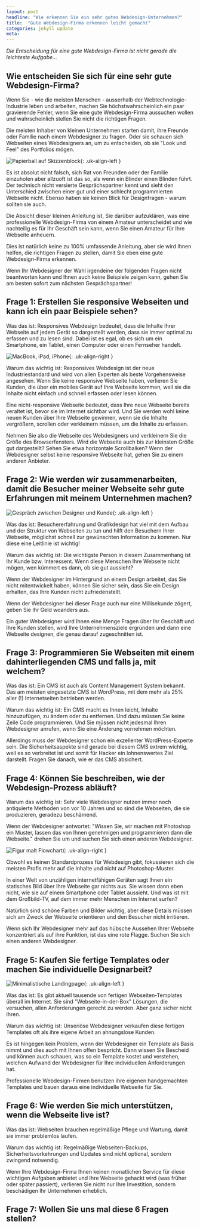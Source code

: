 ```yaml
---
layout: post
headline: "Wie erkennen Sie ein sehr gutes Webdesign-Unternehmen?"
title:  "Gute Webdesign-Firma erkennen leicht gemacht"
categories: jekyll update
meta:
---
```


*Die Entscheidung für eine gute Webdesign-Firma ist nicht gerade die leichteste Aufgabe...*

## Wie entscheiden Sie sich für eine sehr gute Webdesign-Firma?

Wenn Sie - wie die meisten Menschen - ausserhalb der Webtechnologie-Industrie leben und arbeiten, machen Sie höchstwahrscheinlich ein paar gravierende Fehler, wenn Sie eine gute Webdesign-Firma aussuchen wollen und wahrscheinlich stellen Sie nicht die richtigen Fragen.

Die meisten Inhaber von kleinen Unternehmen starten damit, ihre Freunde oder Familie nach einem Webdesigner zu fragen. Oder sie schauen sich Webseiten eines Webdesigners an, um zu entscheiden, ob sie "Look und Feel" des Portfolios mögen.

<!--break-->

![Papierball auf Skizzenblock](/assets/images/papierball-auf-notizbuch-300x201.jpg){: .uk-align-left }

Es ist absolut nicht falsch, sich Rat von   Freunden oder der Familie einzuholen aber allzuoft ist das so, als wenn ein Blinder einen Blinden führt. Der technisch nicht versierte Gesprächspartner kennt und sieht den Unterschied zwischen einer gut und einer schlecht programmierten Webseite nicht. Ebenso haben sie keinen Blick für Designfragen - warum sollten sie auch.

Die Absicht dieser kleinen Anleitung ist, Sie darüber aufzuklären, was eine professionelle Webdesign-Firma von einem Amateur unterscheidet und wie nachteilig es für Ihr Geschäft sein kann, wenn Sie einen Amateur für Ihre Webseite anheuern.

Dies ist natürlich keine zu 100% umfassende Anleitung, aber sie wird Ihnen helfen, die richtigen Fragen zu stellen, damit Sie eben eine gute Webdesign-Firma erkennen.

Wenn Ihr Webdesigner der Wahl irgendeine der folgenden Fragen nicht beantworten kann und Ihnen auch keine Beispiele zeigen kann, gehen Sie am besten sofort zum nächsten Gesprächspartner!

## Frage 1: Erstellen Sie responsive Webseiten und kann ich ein paar Beispiele sehen?
Was das ist: Responsives Webdesign bedeutet, dass die Inhalte Ihrer Webseite auf jedem Gerät so dargestellt werden, dass sie immer optimal zu erfassen und zu lesen sind. Dabei ist es egal, ob es sich um ein Smartphone, ein Tablet, einen Computer oder einen Fernseher handelt.

![MacBook, iPad, iPhone](/assets/images/macbook-ipad-iphone-300x199.jpg){: .uk-align-right }

Warum das wichtig ist: Responsives Webdesign ist der neue Industriestandard und wird von allen Experten als beste Vorgehensweise angesehen. Wenn Sie keine responsive Webseite haben, verlieren Sie Kunden, die über ein mobiles Gerät auf Ihre Webseite kommen, weil sie die Inhalte nicht einfach und schnell erfassen oder lesen können.

Eine nicht-responsive Webseite bedeutet, dass Ihre neue Webseite bereits veraltet ist, bevor sie im Internet sichtbar wird. Und Sie werden wohl keine neuen Kunden über Ihre Webseite gewinnen, wenn sie die Inhalte vergrößern, scrollen oder verkleinern müssen, um die Inhalte zu erfassen.

Nehmen Sie also die Webseite des Webdesigners und verkleinern Sie die Größe des Browserfensters. Wird die Webseite auch bis zur kleinsten Größe gut dargestellt? Sehen Sie etwa horizontale Scrollbalken? Wenn der Webdesigner selbst keine responsive Webseite hat, gehen Sie zu einem anderen Anbieter.

## Frage 2: Wie werden wir zusammenarbeiten, damit die Besucher meiner Webseite sehr gute Erfahrungen mit meinem Unternehmen machen?
![Gespräch zwischen Designer und Kunde](/assets/images/5020-300x199.jpg){: .uk-align-left }

Was das ist: Besuchererfahrung und Grafikdesign hat viel mit dem Aufbau und der Struktur von Webseiten zu tun und hilft den Besuchern Ihrer Webseite, möglichst schnell zur gewünschten Information zu kommen. Nur diese eine Leitlinie ist wichtig!

Warum das wichtig ist: Die wichtigste Person in diesem Zusammenhang ist Ihr Kunde bzw. Interessent. Wenn diese Menschen Ihre Webseite nicht mögen, wen kümmert es dann, ob sie gut aussieht?

Wenn der Webdesigner im Hintergrund an einem Design arbeitet, das Sie nicht mitentwickelt haben, können Sie sicher sein, dass Sie ein Design erhalten, das Ihre Kunden nicht zufriedenstellt.

Wenn der Webdesigner bei dieser Frage auch nur eine Millisekunde zögert, geben Sie Ihr Geld woanders aus.

Ein guter Webdesigner wird Ihnen eine Menge Fragen über Ihr Geschäft und Ihre Kunden stellen, wird Ihre Unternehmensziele ergründen und dann eine Webseite designen, die genau darauf zugeschnitten ist.

## Frage 3: Programmieren Sie Webseiten mit einem dahinterliegenden CMS und falls ja, mit welchem?
Was das ist: Ein CMS ist auch als Content Management System bekannt. Das am meisten eingesetzte CMS ist WordPress, mit dem mehr als 25% aller (!) Internetseiten betrieben werden.

Warum das wichtig ist: Ein CMS macht es Ihnen leicht, Inhalte hinzuzufügen, zu ändern oder zu entfernen. Und dazu müssen Sie keine Zeile Code programmieren. Und Sie müssen nicht jedesmal Ihren Webdesigner anrufen, wenn Sie eine Änderung vornehmen möchten.

Allerdings muss der Webdesigner schon ein exzellenter WordPress-Experte sein. Die Sicherheitsaspekte sind gerade bei diesem CMS extrem wichtig, weil es so verbreitet ist und somit für Hacker ein lohnenswertes Ziel darstellt. Fragen Sie danach, wie er das CMS absichert.

## Frage 4: Können Sie beschreiben, wie der Webdesign-Prozess abläuft?
Warum das wichtig ist: Sehr viele Webdesigner nutzen immer noch antiquierte Methoden von vor 10 Jahren und so sind die Webseiten, die sie produzieren, geradezu beschämend.

Wenn der Webdesigner antwortet: "Wissen Sie, wir machen mit Photoshop ein Muster, lassen das von Ihnen genehmigen und programmieren dann die Webseite." drehen Sie um und suchen Sie sich einen anderen Webdesigner.

![Figur malt Flowchart](/assets/images/stick_figure_drawing_flow_chart.png){: .uk-align-right }

Obwohl es keinen Standardprozess für Webdesign gibt, fokussieren sich die meisten Profis mehr auf die Inhalte und nicht auf Photoshop-Muster.

In einer Welt von unzähligen internetfähigen Geräten sagt Ihnen ein statisches Bild über Ihre Webseite gar nichts aus. Sie wissen dann eben nicht, wie sie auf einem Smartphone oder Tablet aussieht. Und was ist mit dem Großbild-TV, auf dem immer mehr Menschen im Internet surfen?

Natürlich sind schöne Farben und Bilder wichtig, aber diese Details müssen sich am Zweck der Webseite orientieren und den Besucher nicht irritieren.

Wenn sich Ihr Webdesigner mehr auf das hübsche Aussehen Ihrer Webseite konzentriert als auf ihre Funktion, ist das eine rote Flagge. Suchen Sie sich einen anderen Webdesigner.

## Frage 5: Kaufen Sie fertige Templates oder machen Sie individuelle Designarbeit?

![Minimalistische Landingpage](/assets/images/minimalistic-thumb-300x214.png){: .uk-align-left }

Was das ist: Es gibt aktuell tausende von fertigen Webseiten-Templates überall im Internet. Sie sind "Webseite-in-der-Box" Lösungen, die versuchen, allen Anforderungen gerecht zu werden. Aber ganz sicher nicht Ihren.

Warum das wichtig ist: Unseriöse Webdesigner verkaufen diese fertigen Templates oft als ihre eigene Arbeit an ahnungslose Kunden.

Es ist hingegen kein Problem, wenn der Webdesigner ein Template als Basis nimmt und dies auch mit Ihnen offen bespricht. Dann wissen Sie Bescheid und können auch schauen, was so ein Template kostet und verstehen, welchen Aufwand der Webdesigner für Ihre individuellen Anforderungen hat.

Professionelle Webdesign-Firmen benutzen ihre eigenen handgemachten Templates und bauen daraus eine individuelle Webseite für Sie.

## Frage 6: Wie werden Sie mich unterstützen, wenn die Webseite live ist?
Was das ist: Webseiten brauchen regelmäßige Pflege und Wartung, damit sie immer problemlos laufen.

Warum das wichtig ist: Regelmäßige Webseiten-Backups, Sicherheitsvorkehrungen und Updates sind nicht optional, sondern zwingend notwendig.

Wenn Ihre Webdesign-Firma Ihnen keinen monatlichen Service für diese wichtigen Aufgaben anbietet und Ihre Webseite gehackt wird (was früher oder später passiert), verlieren Sie nicht nur Ihre Investition, sondern beschädigen Ihr Unternehmen erheblich.

## Frage 7: Wollen Sie uns mal diese 6 Fragen stellen?
